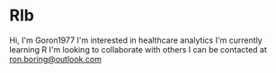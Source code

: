 # Rlb
Hi, I'm Goron1977
I'm interested in healthcare analytics
I'm currently learning R
I'm looking to collaborate with others
I can be contacted at ron.boring@outlook.com
